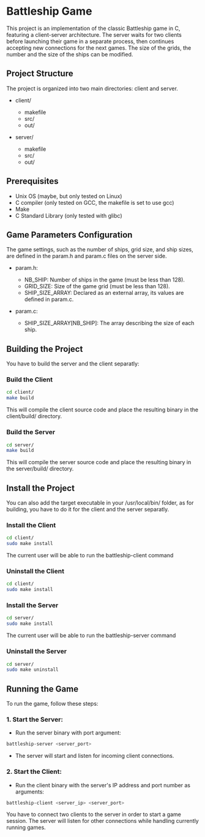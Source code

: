 # Battleship Game
This project is an implementation of the classic Battleship game in C, featuring a client-server architecture. The server waits for two clients before launching their game in a separate process, then continues accepting new connections for the next games. The size of the grids, the number and the size of the ships can be modified.

## Project Structure
The project is organized into two main directories: client and server.

- client/
    - makefile
    - src/
    - out/
  
- server/
    - makefile
    - src/
    - out/

## Prerequisites
- Unix OS (maybe, but only tested on Linux)
- C compiler (only tested on GCC, the makefile is set to use gcc)
- Make
- C Standard Library (only tested with glibc)

## Game Parameters Configuration
The game settings, such as the number of ships, grid size, and ship sizes, are defined in the param.h and param.c files on the server side.

- param.h:
    - NB_SHIP: Number of ships in the game (must be less than 128).
    - GRID_SIZE: Size of the game grid (must be less than 128).
    - SHIP_SIZE_ARRAY: Declared as an external array, its values are defined in param.c.

- param.c:
    - SHIP_SIZE_ARRAY[NB_SHIP]: The array describing the size of each ship.

## Building the Project
You have to build the server and the client separatly:

### Build the Client
```bash
cd client/
make build
```
This will compile the client source code and place the resulting binary in the client/build/ directory.

### Build the Server
```bash
cd server/
make build
```
This will compile the server source code and place the resulting binary in the server/build/ directory.

## Install the Project
You can also add the target executable in your /usr/local/bin/ folder, as for building, you have to do it for the client and the server separatly.

### Install the Client
```bash
cd client/
sudo make install
```
The current user will be able to run the battleship-client command

### Uninstall the Client
```bash
cd client/
sudo make install
```

### Install the Server
```bash
cd server/
sudo make install
```
The current user will be able to run the battleship-server command

### Uninstall the Server
```bash
cd server/
sudo make uninstall
```

## Running the Game
To run the game, follow these steps:

### 1. Start the Server:
- Run the server binary with port argument:

```bash
battleship-server <server_port>
```
- The server will start and listen for incoming client connections.

### 2. Start the Client:
- Run the client binary with the server's IP address and port number as arguments:
```bash
battleship-client <server_ip> <server_port>
```


You have to connect two clients to the server in order to start a game session. The server will listen for other connections while handling currently running games.
